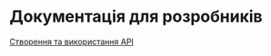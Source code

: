 # Документація для розробників
[Створення та використання API](https://github.com/tate-T/crips-react/tree/main/docs/api_setup.md)
